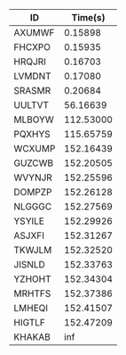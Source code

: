 |ID|Time(s)|
|-|-|
|AXUMWF|0.15898|
|FHCXPO|0.15935|
|HRQJRI|0.16703|
|LVMDNT|0.17080|
|SRASMR|0.20684|
|UULTVT|56.16639|
|MLBOYW|112.53000|
|PQXHYS|115.65759|
|WCXUMP|152.16439|
|GUZCWB|152.20505|
|WVYNJR|152.25596|
|DOMPZP|152.26128|
|NLGGGC|152.27569|
|YSYILE|152.29926|
|ASJXFI|152.31267|
|TKWJLM|152.32520|
|JISNLD|152.33763|
|YZHOHT|152.34304|
|MRHTFS|152.37386|
|LMHEQI|152.41507|
|HIGTLF|152.47209|
|KHAKAB|inf|
